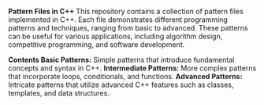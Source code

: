 **Pattern Files in C++**
This repository contains a collection of pattern files implemented in C++. Each file demonstrates different programming patterns and techniques, ranging from basic to advanced. These patterns can be useful for various applications, including algorithm design, competitive programming, and software development.

**Contents
Basic Patterns:** Simple patterns that introduce fundamental concepts and syntax in C++.
**Intermediate Patterns:** More complex patterns that incorporate loops, conditionals, and functions.
**Advanced Patterns:** Intricate patterns that utilize advanced C++ features such as classes, templates, and data structures.
